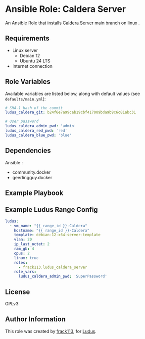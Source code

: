 # Ansible Role: Caldera Server

An Ansible Role that installs [Caldera Server](https://caldera.mitre.org/) main branch on linux .

## Requirements

- Linux server
  - Debian 12
  - Ubuntu 24 LTS
- Internet connection

## Role Variables

Available variables are listed below, along with default values (see `defaults/main.yml`):

```yaml
# SHA-1 hash of the commit
ludus_caldera_git: b24f6e7a99cab19cbf417009bda9b9c6c81abc31

# User password
ludus_caldera_admin_pwd: 'admin'
ludus_caldera_red_pwd: 'red'
ludus_caldera_blue_pwd: 'blue'
```

## Dependencies

Ansible :

- community.docker
- geerlingguy.docker

## Example Playbook

## Example Ludus Range Config

```yaml
ludus:
  - vm_name: "{{ range_id }}-Caldera"
    hostname: "{{ range_id }}-Caldera"
    template: debian-12-x64-server-template
    vlan: 20
    ip_last_octet: 2
    ram_gb: 4
    cpus: 2
    linux: true
    roles:
      - frack113.ludus_caldera_server
    role_vars:
      ludus_caldera_admin_pwd: 'SuperPassword'
```

## License

[//]: # (If you change the License type, be sure to change the actual LICENSE file as well)
GPLv3

## Author Information

This role was created by [frack113](https://github.com/frack113), for [Ludus](https://ludus.cloud/).
